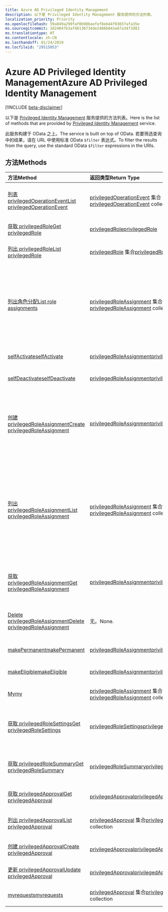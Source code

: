 ```yaml
---
title: Azure AD Privileged Identity Management
description: 以下是 Privileged Identity Management 服务提供的方法列表。
localization_priority: Priority
ms.openlocfilehash: 59a049a299faf0b90baefef8eb44f0365fafa35e
ms.sourcegitcommit: 3d24047b3af46136734de2486b041e67a34f3d83
ms.translationtype: HT
ms.contentlocale: zh-CN
ms.lasthandoff: 01/24/2019
ms.locfileid: "29515053"
---
```

# <a name="azure-ad-privileged-identity-management"></a><span data-ttu-id="f8f98-103">Azure AD Privileged Identity Management</span><span class="sxs-lookup"><span data-stu-id="f8f98-103">Azure AD Privileged Identity Management</span></span>

[!INCLUDE [beta-disclaimer](../../includes/beta-disclaimer.md)]

<span data-ttu-id="f8f98-104">以下是 [Privileged Identity Management](https://azure.microsoft.com/zh-CN/documentation/articles/active-directory-privileged-identity-management-configure/) 服务提供的方法列表。</span><span class="sxs-lookup"><span data-stu-id="f8f98-104">Here is the list of methods that are provided by [Privileged Identity Management](https://azure.microsoft.com/zh-CN/documentation/articles/active-directory-privileged-identity-management-configure/) service.</span></span>

<span data-ttu-id="f8f98-105">此服务构建于 OData 之上。</span><span class="sxs-lookup"><span data-stu-id="f8f98-105">The service is built on top of OData.</span></span> <span data-ttu-id="f8f98-106">若要筛选查询中的结果，请在 URL 中使用标准 OData ``$filter`` 表达式。</span><span class="sxs-lookup"><span data-stu-id="f8f98-106">To filter the results from the query, use the standard OData ``$filter`` expressions in the URIs.</span></span>

## <a name="methods"></a><span data-ttu-id="f8f98-107">方法</span><span class="sxs-lookup"><span data-stu-id="f8f98-107">Methods</span></span>

| <span data-ttu-id="f8f98-108">方法</span><span class="sxs-lookup"><span data-stu-id="f8f98-108">Method</span></span>           | <span data-ttu-id="f8f98-109">返回类型</span><span class="sxs-lookup"><span data-stu-id="f8f98-109">Return Type</span></span>    |<span data-ttu-id="f8f98-110">说明</span><span class="sxs-lookup"><span data-stu-id="f8f98-110">Description</span></span>|
|:---------------|:--------|:----------|
|[<span data-ttu-id="f8f98-111">列表 privilegedOperationEvent</span><span class="sxs-lookup"><span data-stu-id="f8f98-111">List privilegedOperationEvent</span></span>](../api/privilegedoperationevent-list.md) | <span data-ttu-id="f8f98-112">[privilegedOperationEvent](privilegedoperationevent.md) 集合</span><span class="sxs-lookup"><span data-stu-id="f8f98-112">[privilegedOperationEvent](privilegedoperationevent.md) collection</span></span> |<span data-ttu-id="f8f98-113">获取 privilegedOperationEvent 对象集合。</span><span class="sxs-lookup"><span data-stu-id="f8f98-113">Get privilegedOperationEvent object collection.</span></span> |
|[<span data-ttu-id="f8f98-114">获取 privilegedRole</span><span class="sxs-lookup"><span data-stu-id="f8f98-114">Get privilegedRole</span></span>](../api/privilegedrole-get.md) |[<span data-ttu-id="f8f98-115">privilegedRole</span><span class="sxs-lookup"><span data-stu-id="f8f98-115">privilegedRole</span></span>](privilegedrole.md)| <span data-ttu-id="f8f98-116">获取 privilegedRole 对象。</span><span class="sxs-lookup"><span data-stu-id="f8f98-116">Get a privilegedRole object.</span></span>|
|[<span data-ttu-id="f8f98-117">列出 privilegedRole</span><span class="sxs-lookup"><span data-stu-id="f8f98-117">List privilegedRole</span></span>](../api/privilegedrole-list.md) | <span data-ttu-id="f8f98-118">[privilegedRole](privilegedrole.md) 集合</span><span class="sxs-lookup"><span data-stu-id="f8f98-118">[privilegedRole](privilegedrole.md) collection</span></span> |<span data-ttu-id="f8f98-119">获取 privilegedRole 对象集合。</span><span class="sxs-lookup"><span data-stu-id="f8f98-119">Get privilegedRole object collection.</span></span> |
|[<span data-ttu-id="f8f98-120">列出角色分配</span><span class="sxs-lookup"><span data-stu-id="f8f98-120">List role assignments</span></span>](../api/privilegedrole-list-assignments.md) | <span data-ttu-id="f8f98-121">[privilegedRoleAssignment](privilegedroleassignment.md) 集合</span><span class="sxs-lookup"><span data-stu-id="f8f98-121">[privilegedRoleAssignment](privilegedroleassignment.md) collection</span></span> |<span data-ttu-id="f8f98-122">获取特定角色的 privilegedRoleAssignment 集合。</span><span class="sxs-lookup"><span data-stu-id="f8f98-122">Get privilegedRoleAssignment collection for the particular role.</span></span> <span data-ttu-id="f8f98-123">每个 privilegedRoleAssignment 表示为用户分配的角色。</span><span class="sxs-lookup"><span data-stu-id="f8f98-123">Each privilegedRoleAssignment represents a role assignment to a user.</span></span>|
|[<span data-ttu-id="f8f98-124">selfActivate</span><span class="sxs-lookup"><span data-stu-id="f8f98-124">selfActivate</span></span>](../api/privilegedrole-selfactivate.md) | [<span data-ttu-id="f8f98-125">privilegedRoleAssignment</span><span class="sxs-lookup"><span data-stu-id="f8f98-125">privilegedRoleAssignment</span></span>](privilegedroleassignment.md) |<span data-ttu-id="f8f98-126">激活分配给请求者的角色。</span><span class="sxs-lookup"><span data-stu-id="f8f98-126">Activate the role that is assigned to the requestor.</span></span>|
|[<span data-ttu-id="f8f98-127">selfDeactivate</span><span class="sxs-lookup"><span data-stu-id="f8f98-127">selfDeactivate</span></span>](../api/privilegedrole-selfdeactivate.md) | [<span data-ttu-id="f8f98-128">privilegedRoleAssignment</span><span class="sxs-lookup"><span data-stu-id="f8f98-128">privilegedRoleAssignment</span></span>](privilegedroleassignment.md) |<span data-ttu-id="f8f98-129">停用分配给请求者的角色。</span><span class="sxs-lookup"><span data-stu-id="f8f98-129">Deactivate the role that is assigned to the requestor.</span></span>|
|[<span data-ttu-id="f8f98-130">创建 privilegedRoleAssignment</span><span class="sxs-lookup"><span data-stu-id="f8f98-130">Create privilegedRoleAssignment</span></span>](../api/privilegedroleassignment-post-privilegedroleassignments.md) |[<span data-ttu-id="f8f98-131">privilegedRoleAssignment</span><span class="sxs-lookup"><span data-stu-id="f8f98-131">privilegedRoleAssignment</span></span>](privilegedroleassignment.md)| <span data-ttu-id="f8f98-132">通过发布到 privilegedRoleAssignments 集合新建 privilegedRoleAssignment（角色分配）。</span><span class="sxs-lookup"><span data-stu-id="f8f98-132">Create a new privilegedRoleAssignment (role assignment) by posting to the privilegedRoleAssignments collection.</span></span>|
|[<span data-ttu-id="f8f98-133">列出 privilegedRoleAssignment</span><span class="sxs-lookup"><span data-stu-id="f8f98-133">List privilegedRoleAssignment</span></span>](../api/privilegedroleassignment-list.md) | <span data-ttu-id="f8f98-134">[privilegedRoleAssignment](privilegedroleassignment.md) 集合</span><span class="sxs-lookup"><span data-stu-id="f8f98-134">[privilegedRoleAssignment](privilegedroleassignment.md) collection</span></span> |<span data-ttu-id="f8f98-135">获取 privilegedRoleAssignment 对象集合。</span><span class="sxs-lookup"><span data-stu-id="f8f98-135">Get privilegedRoleAssignment object collection.</span></span> <span data-ttu-id="f8f98-136">该集合包含组织的所有角色分配。</span><span class="sxs-lookup"><span data-stu-id="f8f98-136">The collection contains all role assignments for the organization.</span></span> <span data-ttu-id="f8f98-137">每个 privilegedRoleAssignment 表示为用户分配的角色。</span><span class="sxs-lookup"><span data-stu-id="f8f98-137">Each privilegedRoleAssignment represents a role assignment to a user.</span></span> |
|[<span data-ttu-id="f8f98-138">获取 privilegedRoleAssignment</span><span class="sxs-lookup"><span data-stu-id="f8f98-138">Get privilegedRoleAssignment</span></span>](../api/privilegedroleassignment-get.md) | [<span data-ttu-id="f8f98-139">privilegedRoleAssignment</span><span class="sxs-lookup"><span data-stu-id="f8f98-139">privilegedRoleAssignment</span></span>](privilegedroleassignment.md)|<span data-ttu-id="f8f98-140">获取具有指定分配 id 的 privilegedRoleAssignment 对象。</span><span class="sxs-lookup"><span data-stu-id="f8f98-140">Get privilegedRoleAssignment object with the specified assignment id.</span></span> |
|[<span data-ttu-id="f8f98-141">Delete privilegedRoleAssignment</span><span class="sxs-lookup"><span data-stu-id="f8f98-141">Delete privilegedRoleAssignment</span></span>](../api/privilegedroleassignment-delete.md) | <span data-ttu-id="f8f98-142">无。</span><span class="sxs-lookup"><span data-stu-id="f8f98-142">None.</span></span> |<span data-ttu-id="f8f98-143">删除 privilegedRoleAssignment 对象。</span><span class="sxs-lookup"><span data-stu-id="f8f98-143">Delete privilegedRoleAssignment object.</span></span> |
|[<span data-ttu-id="f8f98-144">makePermanent</span><span class="sxs-lookup"><span data-stu-id="f8f98-144">makePermanent</span></span>](../api/privilegedroleassignment-makepermanent.md) | [<span data-ttu-id="f8f98-145">privilegedRoleAssignment</span><span class="sxs-lookup"><span data-stu-id="f8f98-145">privilegedRoleAssignment</span></span>](privilegedroleassignment.md) |<span data-ttu-id="f8f98-146">将角色分配标记为永久。</span><span class="sxs-lookup"><span data-stu-id="f8f98-146">Make the role assignment as permanent.</span></span> |
|[<span data-ttu-id="f8f98-147">makeEligible</span><span class="sxs-lookup"><span data-stu-id="f8f98-147">makeEligible</span></span>](../api/privilegedroleassignment-makeeligible.md) | [<span data-ttu-id="f8f98-148">privilegedRoleAssignment</span><span class="sxs-lookup"><span data-stu-id="f8f98-148">privilegedRoleAssignment</span></span>](privilegedroleassignment.md) |<span data-ttu-id="f8f98-149">使角色分配符合资格。</span><span class="sxs-lookup"><span data-stu-id="f8f98-149">Make the role assignment as eligible.</span></span> |
|[<span data-ttu-id="f8f98-150">My</span><span class="sxs-lookup"><span data-stu-id="f8f98-150">my</span></span>](../api/privilegedroleassignment-my.md) | <span data-ttu-id="f8f98-151">[privilegedRoleAssignment](privilegedroleassignment.md) 集合</span><span class="sxs-lookup"><span data-stu-id="f8f98-151">[privilegedRoleAssignment](privilegedroleassignment.md) collection</span></span>|<span data-ttu-id="f8f98-152">获取请求者的角色分配。</span><span class="sxs-lookup"><span data-stu-id="f8f98-152">Get the requestor's role assignments.</span></span> |
|[<span data-ttu-id="f8f98-153">获取 privilegedRoleSettings</span><span class="sxs-lookup"><span data-stu-id="f8f98-153">Get privilegedRoleSettings</span></span>](../api/privilegedrolesettings-get.md) | [<span data-ttu-id="f8f98-154">privilegedRoleSettings</span><span class="sxs-lookup"><span data-stu-id="f8f98-154">privilegedRoleSettings</span></span>](../resources/privilegedrolesettings.md)|<span data-ttu-id="f8f98-155">检索 privilegedRoleSettings 对象的属性。</span><span class="sxs-lookup"><span data-stu-id="f8f98-155">Retrieve the properties of privilegedRoleSettings object.</span></span> |
|[<span data-ttu-id="f8f98-156">获取 privilegedRoleSummary</span><span class="sxs-lookup"><span data-stu-id="f8f98-156">Get privilegedRoleSummary</span></span>](../api/privilegedrolesummary-get.md) | [<span data-ttu-id="f8f98-157">privilegedRoleSummary</span><span class="sxs-lookup"><span data-stu-id="f8f98-157">privilegedRoleSummary</span></span>](../resources/privilegedrolesummary.md)|<span data-ttu-id="f8f98-158">检索 privilegedRoleSummary 对象。</span><span class="sxs-lookup"><span data-stu-id="f8f98-158">Retrieve the privilegedRoleSummary object.</span></span> |
|[<span data-ttu-id="f8f98-159">获取 privilegedApproval</span><span class="sxs-lookup"><span data-stu-id="f8f98-159">Get privilegedApproval</span></span>](../api/privilegedapproval-get.md) |[<span data-ttu-id="f8f98-160">privilegedApproval</span><span class="sxs-lookup"><span data-stu-id="f8f98-160">privilegedApproval</span></span>](privilegedapproval.md)| <span data-ttu-id="f8f98-161">获取 privilegedApproval 对象。</span><span class="sxs-lookup"><span data-stu-id="f8f98-161">Get a privilegedApproval object.</span></span>|
|[<span data-ttu-id="f8f98-162">列出 privilegedApproval</span><span class="sxs-lookup"><span data-stu-id="f8f98-162">List privilegedApproval</span></span>](../api/privilegedapproval-list.md) | <span data-ttu-id="f8f98-163">[privilegedApproval](privilegedapproval.md) 集合</span><span class="sxs-lookup"><span data-stu-id="f8f98-163">[privilegedApproval](privilegedapproval.md) collection</span></span> |<span data-ttu-id="f8f98-164">Get privilegedApproval 对象集合。</span><span class="sxs-lookup"><span data-stu-id="f8f98-164">Get privilegedApproval object collection.</span></span> |
|[<span data-ttu-id="f8f98-165">创建 privilegedApproval</span><span class="sxs-lookup"><span data-stu-id="f8f98-165">Create privilegedApproval</span></span>](../api/privilegedapproval-post-privilegedapproval.md) | [<span data-ttu-id="f8f98-166">privilegedApproval</span><span class="sxs-lookup"><span data-stu-id="f8f98-166">privilegedApproval</span></span>](privilegedapproval.md)    |<span data-ttu-id="f8f98-167">创建 privilegedApproval 对象。</span><span class="sxs-lookup"><span data-stu-id="f8f98-167">Create privilegedApproval object.</span></span> |
|[<span data-ttu-id="f8f98-168">更新 privilegedApproval</span><span class="sxs-lookup"><span data-stu-id="f8f98-168">Update privilegedApproval</span></span>](../api/privilegedapproval-update.md) | [<span data-ttu-id="f8f98-169">privilegedApproval</span><span class="sxs-lookup"><span data-stu-id="f8f98-169">privilegedApproval</span></span>](privilegedapproval.md) |<span data-ttu-id="f8f98-170">更新 privilegedApproval 对象。</span><span class="sxs-lookup"><span data-stu-id="f8f98-170">Update privilegedApproval object.</span></span> |
|[<span data-ttu-id="f8f98-171">myrequests</span><span class="sxs-lookup"><span data-stu-id="f8f98-171">myrequests</span></span>](../api/privilegedapproval-myrequests.md) | <span data-ttu-id="f8f98-172">[privilegedApproval](privilegedapproval.md) 集合</span><span class="sxs-lookup"><span data-stu-id="f8f98-172">[privilegedApproval](privilegedapproval.md) collection</span></span>|<span data-ttu-id="f8f98-173">获取请求者的审批请求。</span><span class="sxs-lookup"><span data-stu-id="f8f98-173">Get the requestor's approval requests.</span></span> |

<!-- uuid: 8fcb5dbc-d5aa-4681-8e31-b001d5168d79
2015-10-25 14:57:30 UTC -->
<!--
{
  "type": "#page.annotation",
  "description": "Service root",
  "keywords": "",
  "section": "documentation",
  "tocPath": "",
  "suppressions": [
    "Error: /api-reference/beta/resources/privilegedidentitymanagement-root.md:\r\n      Exception processing links.\r\n    System.ArgumentException: Link Definition was null. Link text: !INCLUDE [beta-disclaimer](../../includes/beta-disclaimer.md)\r\n      at ApiDoctor.Validation.DocFile.get_LinkDestinations()\r\n      at ApiDoctor.Validation.DocSet.ValidateLinks(Boolean includeWarnings, String[] relativePathForFiles, IssueLogger issues, Boolean requireFilenameCaseMatch, Boolean printOrphanedFiles)"
  ]
}
-->
